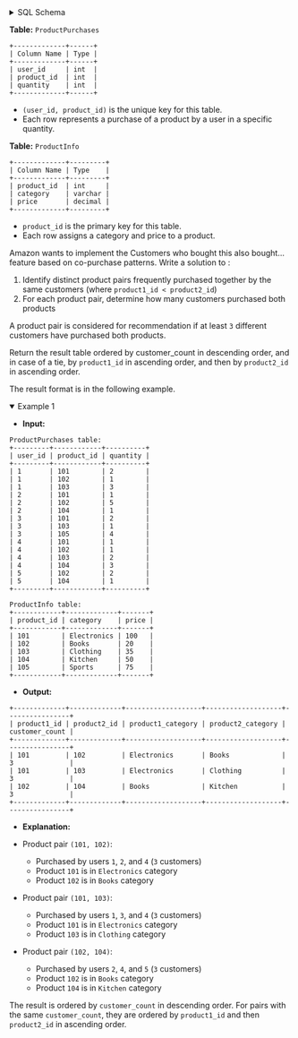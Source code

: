 <details>
<summary> SQL Schema</summary>

```sql
DROP TABLE IF EXISTS ProductPurchases;

CREATE TABLE IF NOT EXISTS
  ProductPurchases (user_id INT, product_id INT, quantity INT);

INSERT INTO
  ProductPurchases 
VALUES
  ('1', '101', '2'),
  ('1', '102', '1'),
  ('1', '103', '3'),
  ('2', '101', '1'),
  ('2', '102', '5'),
  ('2', '104', '1'),
  ('3', '101', '2'),
  ('3', '103', '1'),
  ('3', '105', '4'),
  ('4', '101', '1'),
  ('4', '102', '1'),
  ('4', '103', '2'),
  ('4', '104', '3'),
  ('5', '102', '2'),
  ('5', '104', '1');


DROP TABLE IF EXISTS ProductInfo;

CREATE TABLE IF NOT EXISTS
  ProductInfo (product_id INT, category VARCHAR(100), price DECIMAL(10, 2));

INSERT INTO
  ProductInfo 
VALUES
  ('101', 'Electronics', '100'),
  ('102', 'Books', '20'),
  ('103', 'Clothing', '35'),
  ('104', 'Kitchen', '50'),
  ('105', 'Sports', '75');
```

</details>

**Table:** `ProductPurchases`

```
+-------------+------+
| Column Name | Type | 
+-------------+------+
| user_id     | int  |
| product_id  | int  |
| quantity    | int  |
+-------------+------+
```

- `(user_id, product_id)` is the unique key for this table.
- Each row represents a purchase of a product by a user in a specific quantity.

**Table:** `ProductInfo`

```
+-------------+---------+
| Column Name | Type    | 
+-------------+---------+
| product_id  | int     |
| category    | varchar |
| price       | decimal |
+-------------+---------+
```

- `product_id` is the primary key for this table.
- Each row assigns a category and price to a product.

Amazon wants to implement the Customers who bought this also bought... feature based on co-purchase patterns. Write a solution to :

1. Identify distinct product pairs frequently purchased together by the same customers (where `product1_id < product2_id`)
2. For each product pair, determine how many customers purchased both products

A product pair is considered for recommendation if at least `3` different customers have purchased both products.

Return the result table ordered by customer_count in descending order, and in case of a tie, by `product1_id` in ascending order, and then by `product2_id` in ascending order.

The result format is in the following example.

<details open>
<summary> Example 1</summary>

- **Input:** 

```
ProductPurchases table:
+---------+------------+----------+
| user_id | product_id | quantity |
+---------+------------+----------+
| 1       | 101        | 2        |
| 1       | 102        | 1        |
| 1       | 103        | 3        |
| 2       | 101        | 1        |
| 2       | 102        | 5        |
| 2       | 104        | 1        |
| 3       | 101        | 2        |
| 3       | 103        | 1        |
| 3       | 105        | 4        |
| 4       | 101        | 1        |
| 4       | 102        | 1        |
| 4       | 103        | 2        |
| 4       | 104        | 3        |
| 5       | 102        | 2        |
| 5       | 104        | 1        |
+---------+------------+----------+

ProductInfo table:
+------------+-------------+-------+
| product_id | category    | price |
+------------+-------------+-------+
| 101        | Electronics | 100   |
| 102        | Books       | 20    |
| 103        | Clothing    | 35    |
| 104        | Kitchen     | 50    |
| 105        | Sports      | 75    |
+------------+-------------+-------+
```

- **Output:** 

```
+-------------+-------------+-------------------+-------------------+----------------+
| product1_id | product2_id | product1_category | product2_category | customer_count |
+-------------+-------------+-------------------+-------------------+----------------+
| 101         | 102         | Electronics       | Books             | 3              |
| 101         | 103         | Electronics       | Clothing          | 3              |
| 102         | 104         | Books             | Kitchen           | 3              |
+-------------+-------------+-------------------+-------------------+----------------+
```

- **Explanation:** 

- Product pair `(101, 102)`:
  + Purchased by users `1`, `2`, and `4` (`3` customers)
  + Product `101` is in `Electronics` category
  + Product `102` is in `Books` category
- Product pair `(101, 103)`:
  + Purchased by users `1`, `3`, and `4` (`3` customers)
  + Product `101` is in `Electronics` category
  + Product `103` is in `Clothing` category
- Product pair `(102, 104)`:
  + Purchased by users `2`, `4`, and `5` (`3` customers)
  + Product `102` is in `Books` category
  + Product `104` is in `Kitchen` category

The result is ordered by `customer_count` in descending order. For pairs with the same `customer_count`, they are ordered by `product1_id` and then `product2_id` in ascending order.

</details>
